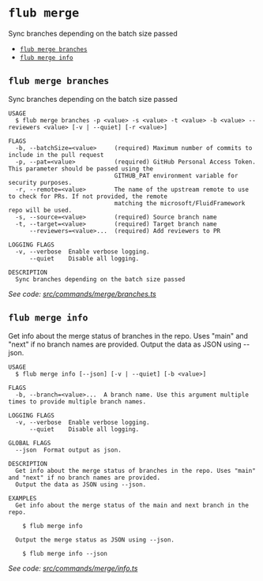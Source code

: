 `flub merge`
============

Sync branches depending on the batch size passed

* [`flub merge branches`](#flub-merge-branches)
* [`flub merge info`](#flub-merge-info)

## `flub merge branches`

Sync branches depending on the batch size passed

```
USAGE
  $ flub merge branches -p <value> -s <value> -t <value> -b <value> --reviewers <value> [-v | --quiet] [-r <value>]

FLAGS
  -b, --batchSize=<value>     (required) Maximum number of commits to include in the pull request
  -p, --pat=<value>           (required) GitHub Personal Access Token. This parameter should be passed using the
                              GITHUB_PAT environment variable for security purposes.
  -r, --remote=<value>        The name of the upstream remote to use to check for PRs. If not provided, the remote
                              matching the microsoft/FluidFramework repo will be used.
  -s, --source=<value>        (required) Source branch name
  -t, --target=<value>        (required) Target branch name
      --reviewers=<value>...  (required) Add reviewers to PR

LOGGING FLAGS
  -v, --verbose  Enable verbose logging.
      --quiet    Disable all logging.

DESCRIPTION
  Sync branches depending on the batch size passed
```

_See code: [src/commands/merge/branches.ts](https://github.com/microsoft/FluidFramework/blob/main/build-tools/packages/build-cli/src/commands/merge/branches.ts)_

## `flub merge info`

Get info about the merge status of branches in the repo. Uses "main" and "next" if no branch names are provided. Output the data as JSON using --json.

```
USAGE
  $ flub merge info [--json] [-v | --quiet] [-b <value>]

FLAGS
  -b, --branch=<value>...  A branch name. Use this argument multiple times to provide multiple branch names.

LOGGING FLAGS
  -v, --verbose  Enable verbose logging.
      --quiet    Disable all logging.

GLOBAL FLAGS
  --json  Format output as json.

DESCRIPTION
  Get info about the merge status of branches in the repo. Uses "main" and "next" if no branch names are provided.
  Output the data as JSON using --json.

EXAMPLES
  Get info about the merge status of the main and next branch in the repo.

    $ flub merge info

  Output the merge status as JSON using --json.

    $ flub merge info --json
```

_See code: [src/commands/merge/info.ts](https://github.com/microsoft/FluidFramework/blob/main/build-tools/packages/build-cli/src/commands/merge/info.ts)_
